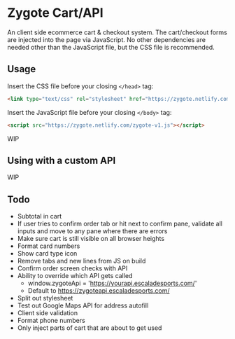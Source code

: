 # Zygote Cart/API

An client side ecommerce cart & checkout system. The cart/checkout forms are injected into the page via JavaScript. No other dependencies are needed other than the JavaScript file, but the CSS file is recommended.

## Usage

Insert the CSS file before your closing `</head>` tag:
```html
<link type="text/css" rel="stylesheet" href="https://zygote.netlify.com/zygote-v1.css">
```

Insert the JavaScript file before your closing `</body>` tag:
```html
<script src="https://zygote.netlify.com/zygote-v1.js"></script>
```

WIP

## Using with a custom API

WIP

## Todo
- Subtotal in cart
- If user tries to confirm order tab or hit next to confirm pane, validate all inputs and move to any pane where there are errors
- Make sure cart is still visible on all browser heights
- Format card numbers
- Show card type icon
- Remove tabs and new lines from JS on build
- Confirm order screen checks with API
- Ability to override which API gets called
	+ window.zygoteApi = 'https://yourapi.escaladesports.com/'
	+ Default to https://zygoteapi.escaladesports.com/
- Split out stylesheet
- Test out Google Maps API for address autofill
- Client side validation
- Format phone numbers
- Only inject parts of cart that are about to get used
